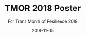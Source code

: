---
layout: art-post
title: "TMOR 2018 Poster"
subtitle: "For Trans Month of Resilience 2018"
images:
  - public_id: portfolio/tmor-2018-poster
categories: [art, digital]
tags: [flyer, graphic-design, vector, color, pattern, trans, bta]
date: 2018-11-05
featured: true
---